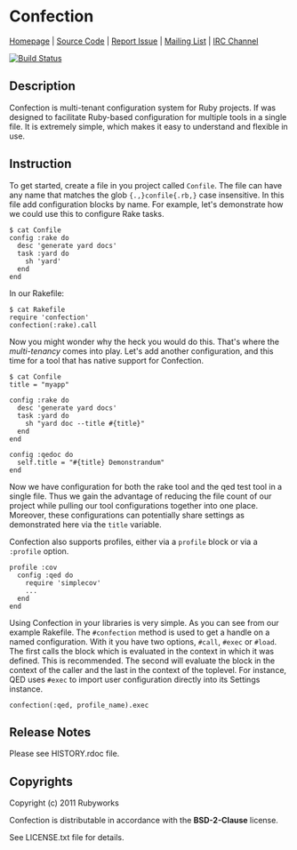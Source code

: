 # Confection

[Homepage](http://rubyworks.github.com/confection) |
[Source Code](http://github.com/rubyworks/confection) |
[Report Issue](http://github.com/rubyworks/confection/issues) |
[Mailing List](http://googlegroups.com/group/rubyworks-mailinglist) |
[IRC Channel](http://chat.us.freenode.net/rubyworks)

[![Build Status](https://secure.travis-ci.org/rubyworks/confection.png)](http://travis-ci.org/rubyworks/confection)


## Description

Confection is multi-tenant configuration system for Ruby projects. If was 
designed to facilitate Ruby-based configuration for multiple tools in a
single file. It is extremely simple, which makes it easy to understand
and flexible in use.


## Instruction

To get started, create a file in you project called `Confile`. The file can
have any name that matches the glob `{.,}confile{.rb,}` case insensitive. In
this file add configuration blocks by name. For example, let's demonstrate
how we could use this to configure Rake tasks.

    $ cat Confile
    config :rake do
      desc 'generate yard docs'
      task :yard do
        sh 'yard'
      end
    end

In our Rakefile:

    $ cat Rakefile
    require 'confection'
    confection(:rake).call

Now you might wonder why the heck you would do this. That's where the *multi-tenancy*
comes into play. Let's add another configuration, and this time for a tool that has
native support for Confection.

    $ cat Confile
    title = "myapp"

    config :rake do
      desc 'generate yard docs'
      task :yard do
        sh "yard doc --title #{title}"
      end
    end

    config :qedoc do
      self.title = "#{title} Demonstrandum"
    end

Now we have configuration for both the rake tool and the qed test tool in
a single file. Thus we gain the advantage of reducing the file count of our 
project while pulling our tool configurations together into one place.
Moreover, these configurations can potentially share settings as demonstrated
here via the `title` variable.

Confection also supports profiles, either via a `profile` block or via a
`:profile` option.

    profile :cov
      config :qed do
        require 'simplecov'
        ...
      end
    end

Using Confection in your libraries is very simple. As you can see from our
example Rakefile. The `#confection` method is used to get a handle on a named
configuration. With it you have two options, `#call`, `#exec` or `#load`.
The first calls the block which is evaluated in the context in which it was
defined. This is recommended. The second will evaluate the block in the 
context of the caller and the last in the context of the toplevel.
For instance, QED uses `#exec` to import user configuration directly into
its Settings instance.

    confection(:qed, profile_name).exec


## Release Notes

Please see HISTORY.rdoc file.


## Copyrights

Copyright (c) 2011 Rubyworks

Confection is distributable in accordance with the **BSD-2-Clause** license.

See LICENSE.txt file for details.

